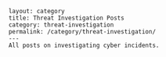      layout: category
     title: Threat Investigation Posts
     category: threat-investigation
     permalink: /category/threat-investigation/
     ---
     All posts on investigating cyber incidents.
